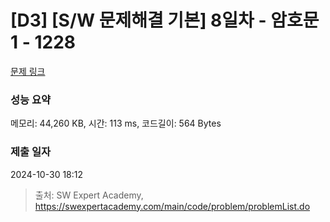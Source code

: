 # [D3] [S/W 문제해결 기본] 8일차 - 암호문1 - 1228 

[문제 링크](https://swexpertacademy.com/main/code/problem/problemDetail.do?contestProbId=AV14w-rKAHACFAYD) 

### 성능 요약

메모리: 44,260 KB, 시간: 113 ms, 코드길이: 564 Bytes

### 제출 일자

2024-10-30 18:12



> 출처: SW Expert Academy, https://swexpertacademy.com/main/code/problem/problemList.do